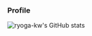 ### Profile

![ryoga-kw's GitHub stats](https://github-readme-stats.vercel.app/api?username=ryoga-kw-github&count_private=true&hide=issues,prs)

<!--
**ryoga-kw-github/ryoga-kw-github** is a ✨ _special_ ✨ repository because its `README.md` (this file) appears on your GitHub profile.

Here are some ideas to get you started:

- 🔭 I’m currently working on ...
- 🌱 I’m currently learning ...
- 👯 I’m looking to collaborate on ...
- 🤔 I’m looking for help with ...
- 💬 Ask me about ...
- 📫 How to reach me: ...
- 😄 Pronouns: ...
- ⚡ Fun fact: ...
-->
